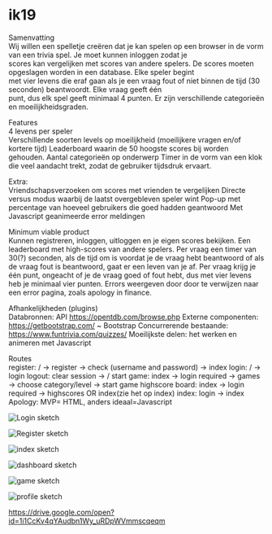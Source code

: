 # ik19

Samenvatting <br>
Wij willen een spelletje creëren dat je kan spelen op een browser in de vorm van een trivia spel. Je moet kunnen inloggen zodat je <br>scores kan vergelijken met scores van andere spelers. De scores moeten opgeslagen worden in een database.  Elke speler begint <br>met vier levens die eraf gaan als je een vraag fout of niet binnen de tijd (30 seconden) beantwoordt. Elke vraag geeft één <br>punt, dus elk spel geeft minimaal 4 punten. Er zijn verschillende categorieën en moeilijkheidsgraden.

Features<br> 
4 levens per speler<br> 
Verschillende soorten levels op moeilijkheid (moeilijkere vragen en/of kortere tijd)
Leaderboard waarin de 50 hoogste scores bij worden gehouden.
Aantal categorieën op onderwerp
Timer in de vorm van een klok die veel aandacht trekt, zodat de gebruiker tijdsdruk ervaart. 

Extra:<br> 
Vriendschapsverzoeken om scores met vrienden te vergelijken
Directe versus modus waarbij de laatst overgebleven speler wint
Pop-up met percentage van hoeveel gebruikers die goed hadden geantwoord
Met Javascript geanimeerde error meldingen 

Minimum viable product<br> 
Kunnen registreren, inloggen, uitloggen en je eigen scores bekijken. Een leaderboard met high-scores van andere spelers. Per vraag een timer van 30(?) seconden, als de tijd om is voordat je de vraag hebt beantwoord of als de vraag fout is beantwoord, gaat er een leven van je af. Per vraag krijg je één punt, ongeacht of je de vraag goed of fout hebt, dus met vier levens heb je minimaal vier punten. Errors weergeven door door te verwijzen naar een error pagina, zoals apology in finance.

Afhankelijkheden (plugins) <br> 
Databronnen: API https://opentdb.com/browse.php
Externe componenten: https://getbootstrap.com/ ~ Bootstrap
Concurrerende bestaande: https://www.funtrivia.com/quizzes/
Moeilijkste delen: het werken en animeren met Javascript

Routes<br> 
register: / → register → check (username and password) → index
login: / → login
logout: clear session → /
start game: index → login required → games → choose category/level → start game
highscore board: index → login required → highscores OR index(zie het op index)
index: login → index
Apology: MVP= HTML, anders ideaal=Javascript


![Login sketch](https://raw.githubusercontent.com/Svanmansom/ik19/master/Schetsen/login.png)

![Register sketch](https://raw.githubusercontent.com/Svanmansom/ik19/master/Schetsen/register.png)

![index sketch](https://raw.githubusercontent.com/Svanmansom/ik19/master/Schetsen/index.png)

![dashboard sketch](https://raw.githubusercontent.com/Svanmansom/ik19/master/Schetsen/dashboard.png)

![game sketch](https://raw.githubusercontent.com/Svanmansom/ik19/master/Schetsen/game.png)

![profile sketch](https://raw.githubusercontent.com/Svanmansom/ik19/master/Schetsen/profile.png)

https://drive.google.com/open?id=1i1CcKv4qYAudbn1Wy_uRDpWVmmscqeqm

